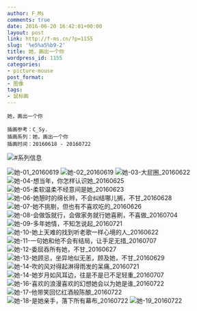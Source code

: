 ```yaml
---
author: F_Ms
comments: true
date: 2016-06-20 16:42:01+00:00
layout: post
link: http://f-ms.cn/?p=1155
slug: '%e5%a5%b9-2'
title: 她，画出一个你
wordpress_id: 1155
categories:
- picture-mouse
post_format:
- 图像
tags:
- 鼠标画
---
```




    
    她，画出一个你
    
    插画参考：C_Sy.
    插画系列：她，画出一个你
    插画时间：20160618 - 20160722


![#系列信息](/img/post/wp/2016/06/系列信息-1.png)

![她-01_20160619](/img/post/wp/2016/06/她-01_20160619.png) ![她-02_20160619](/img/post/wp/2016/06/她-02_20160619.png) ![她-03-大屁圈_20160622](/img/post/wp/2016/06/她-03-大屁圈_20160622.png) ![她-04-想当年，你怎样认识她_20160625](/img/post/wp/2016/06/她-04-想当年，你怎样认识她_20160625.png) ![她-05-柔软温柔不经意间是她_20160623](/img/post/wp/2016/06/她-05-柔软温柔不经意间是她_20160623.png) ![她-06-她憩时的绵长辫，不会纠结哪儿搁，不甘_20160628](/img/post/wp/2016/06/她-06-她憩时的绵长辫，不会纠结哪儿搁，不甘_20160628.png) ![她-07-她不挑剔，但也有不喜欢吃的_20160626](/img/post/wp/2016/06/她-07-她不挑剔，但也有不喜欢吃的_20160626.png) ![她-08-会做饭就行，会做家务就行她喜刷，不喜做_20160704](/img/post/wp/2016/06/她-08-会做饭就行，会做家务就行她喜刷，不喜做_20160704.png) ![她-09-多年她情，不知怎说起_20160721](/img/post/wp/2016/06/她-09-多年她情，不知怎说起_20160721.png) ![她-10-她上天难的找到听老歌一样心境的人_20160622](/img/post/wp/2016/06/她-10-她上天难的找到听老歌一样心境的人_20160622.png) ![她-11-一句她和他不会有结局，让手足无措_20160707](/img/post/wp/2016/06/她-11-一句她和他不会有结局，让手足无措_20160707.png) ![她-12-委屈吞所有她，不甘_20160627](/img/post/wp/2016/06/她-12-委屈吞所有她，不甘_20160627.png) ![她-13-她顾忌，坐异地似无恙，顾及她，不甘_20160629](/img/post/wp/2016/06/她-13-她顾忌，坐异地似无恙，顾及她，不甘_20160629.png) ![她-14-吹的风对得起淋得雨发的呆痛_20160721](/img/post/wp/2016/06/她-14-吹的风对得起淋得雨发的呆痛_20160721.png) ![她-14-她岁月如风耳边，往是不是已不足轻重_20160707](/img/post/wp/2016/06/她-14-她岁月如风耳边，往是不是已不足轻重_20160707.png) ![她-16-喜欢的浪漫喜欢的幻想她会以为她是谁_20160722](/img/post/wp/2016/06/她-16-喜欢的浪漫喜欢的幻想她会以为她是谁_20160722.png) ![她-17-他带笑回忆红酒般陈酿_20160722](/img/post/wp/2016/06/她-17-他带笑回忆红酒般陈酿_20160722.png) ![她-18-是她亲手，落下所有幕布_20160722](/img/post/wp/2016/06/她-18-是她亲手，落下所有幕布_20160722.png) ![她-19_20160722](/img/post/wp/2016/06/她-19_20160722.png)


